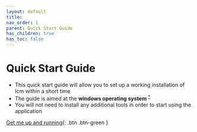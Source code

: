```yaml
---
layout: default
title: 
nav_order: 1
parent: Quick Start Guide
has_children: true
has_toc: false
---
```


# Quick Start Guide

- This quick start guide will allow you to set up a working installation of lcm within a short time
- The guide is aimed at the **windows operating system** <sup><a href="#windows">*</a></sup> 
- You will not need to install any additional tools in order to start using the application

[Get me up and running](https://hslu-ige-laes.github.io/StromGTPublic/docs/quickStartGuide/en/gettingStarted/){: .btn .btn-green }
